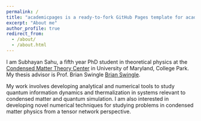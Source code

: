 ```yaml
---
permalink: /
title: "academicpages is a ready-to-fork GitHub Pages template for academic personal websites"
excerpt: "About me"
author_profile: true
redirect_from: 
  - /about/
  - /about.html
---
```


I am Subhayan Sahu, a fifth year PhD student in theoretical physics at the [Condensed Matter Theory Center](https://www.physics.umd.edu/cmtc/) in University of Maryland, College Park. My thesis advisor is Prof. Brian Swingle [Brian Swingle](https://umdphysics.umd.edu/people/faculty/adjunct-faculty/item/876-bswingle.html).

My work involves developing analytical and numerical tools to study quantum information dynamics and thermalization in systems relevant to condensed matter and quantum simulation. I am also interested in developing novel numerical techniques for studying problems in condensed matter physics from a tensor network perspective. 
